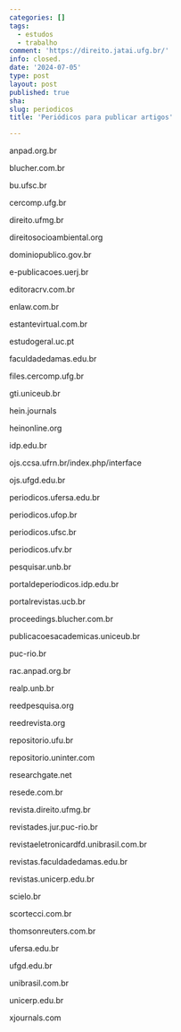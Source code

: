 ```yaml
---
categories: []
tags:
  - estudos
  - trabalho
comment: 'https://direito.jatai.ufg.br/'
info: closed.
date: '2024-07-05'
type: post
layout: post
published: true
sha: 
slug: periodicos
title: 'Periódicos para publicar artigos'

---
```

anpad.org.br

blucher.com.br

bu.ufsc.br

cercomp.ufg.br

direito.ufmg.br

direitosocioambiental.org

dominiopublico.gov.br

e-publicacoes.uerj.br

editoracrv.com.br

enlaw.com.br

estantevirtual.com.br

estudogeral.uc.pt

faculdadedamas.edu.br

files.cercomp.ufg.br

gti.uniceub.br

hein.journals

heinonline.org

idp.edu.br

ojs.ccsa.ufrn.br/index.php/interface

ojs.ufgd.edu.br

periodicos.ufersa.edu.br

periodicos.ufop.br

periodicos.ufsc.br

periodicos.ufv.br

pesquisar.unb.br

portaldeperiodicos.idp.edu.br

portalrevistas.ucb.br

proceedings.blucher.com.br

publicacoesacademicas.uniceub.br

puc-rio.br

rac.anpad.org.br

realp.unb.br

reedpesquisa.org

reedrevista.org

repositorio.ufu.br

repositorio.uninter.com

researchgate.net

resede.com.br

revista.direito.ufmg.br

revistades.jur.puc-rio.br

revistaeletronicardfd.unibrasil.com.br

revistas.faculdadedamas.edu.br

revistas.unicerp.edu.br

scielo.br

scortecci.com.br

thomsonreuters.com.br

ufersa.edu.br

ufgd.edu.br

unibrasil.com.br

unicerp.edu.br

xjournals.com